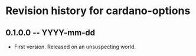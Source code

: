 # Revision history for cardano-options

## 0.1.0.0 -- YYYY-mm-dd

* First version. Released on an unsuspecting world.
